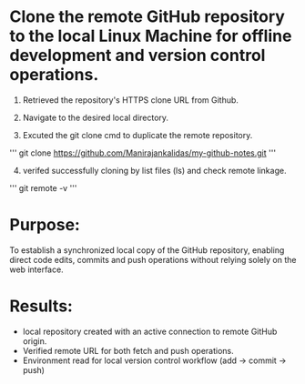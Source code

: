 # Clone the remote GitHub repository to the local Linux Machine for offline development and version control operations. 

1. Retrieved the repository's HTTPS clone URL from Github.

2. Navigate to the desired local directory. 

3. Excuted the git clone cmd to duplicate the remote repository. 

'''
git clone https://github.com/Manirajankalidas/my-github-notes.git
'''

4. verifed successfully cloning by list files (ls) and check remote linkage. 

'''
git remote -v
'''

# Purpose:
To establish a synchronized local copy of the GitHub repository, enabling direct code edits, commits and push operations without relying solely on the web interface.

# Results:
* local repository created with an active connection to remote GitHub origin. 
* Verified remote URL for both fetch and push operations. 
* Environment read for local version control workflow (add -> commit -> push) 
